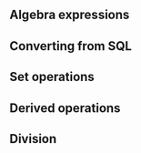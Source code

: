 ## Algebra expressions

## Converting from SQL

## Set operations

## Derived operations

## Division
